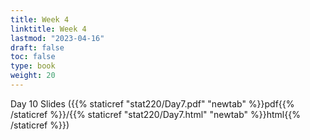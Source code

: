 ```yaml
---
title: Week 4 
linktitle: Week 4
lastmod: "2023-04-16"
draft: false  
toc: false  
type: book  
weight: 20
---
```



Day 10 Slides ({{% staticref "stat220/Day7.pdf" "newtab" %}}pdf{{% /staticref %}}/{{% staticref "stat220/Day7.html" "newtab" %}}html{{% /staticref %}})

